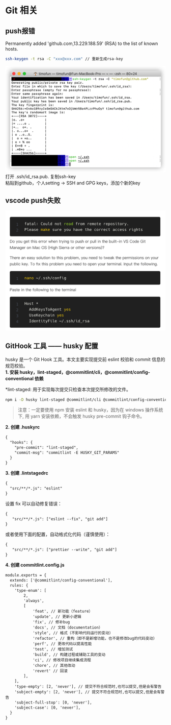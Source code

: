 # Git 相关

## push报错
Permanently added 'github.com,13.229.188.59' (RSA) to the list of known hosts.
```sh
ssh-keygen -t rsa -C "xxx@xxx.com" // 重新生成rsa-key
```
![my-logo.png](./image/git/1.png)  
打开 .ssh/id_rsa.pub. 复制ssh-key  
粘贴到github，个人setting -> SSH and GPG keys，添加个新的key

## vscode push失败
![my-logo.png](https://github.com/timofun/picture/blob/main/202112171557621.png?raw=true) 

## GitHook 工具 —— husky 配置
husky 是一个 Git Hook 工具。本文主要实现提交前 eslint 校验和 commit 信息的规范校验。   
**1. 安装 husky，lint-staged，@commitlint/cli，@commitlint/config-conventional 依赖**   


*lint-staged: 用于实现每次提交只检查本次提交所修改的文件。
```sh
npm i -D husky lint-staged @commitlint/cli @commitlint/config-conventional
```
>注意：一定要使用 npm 安装 eslint 和 husky，因为在 windows 操作系统下, 用 yarn 安装依赖，不会触发 husky pre-commit 钩子命令。   


**2. 创建 .huskyrc**   
```
{
  "hooks": {
    "pre-commit": "lint-staged",
    "commit-msg": "commitlint -E HUSKY_GIT_PARAMS"
  }
}
```

**3. 创建 .lintstagedrc**   
```
{
  "src/**/*.js": "eslint"
}
```
设置 fix 可以自动修复错误：
```
{
   "src/**/*.js": ["eslint --fix", "git add"]
}
```
或者使用下面的配置，自动格式化代码（谨慎使用）：
```
{
   "src/**/*.js": ["prettier --write", "git add"]
}
```

**4. 创建 commitlint.config.js**   
```
module.exports = {
  extends: ['@commitlint/config-conventional'],
  rules: {
    'type-enum': [
        2,
        'always',
        [
            'feat', // 新功能（feature）
            'update', // 更新小逻辑
            'fix', // 修补bug
            'docs', // 文档（documentation）
            'style', // 格式（不影响代码运行的变动）
            'refactor', // 重构（即不是新增功能，也不是修改bug的代码变动）
            'perf', // 更改代码以提高性能
            'test', // 增加测试
            'build', // 构建过程或辅助工具的变动
            'ci', // 修改项目继续集成流程
            'chore', // 其他改动
            'revert' // 回滚
        ],
    ],
    'type-empty': [2, 'never'], // 提交不符合规范时,也可以提交,但是会有警告
    'subject-empty': [2, 'never'], // 提交不符合规范时,也可以提交,但是会有警告
    'subject-full-stop': [0, 'never'],
    'subject-case': [0, 'never'],
  }
}
```
